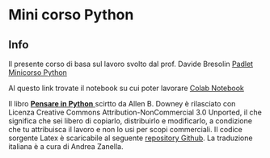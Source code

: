 # Mini corso Python

## Info
Il presente corso di basa sul lavoro svolto dal prof. Davide Bresolin  [Padlet Minicorso Python](https://unipd.padlet.org/davide_bresolin/python1) 

Al questo link trovate il notebook su cui poter lavorare [Colab Notebook](https://colab.research.google.com/drive/1rTdxsVEOI75ABDJkoVIyo0X_vmWhvwUi)

Il libro [**Pensare in Python** ](https://greenteapress.com/wp/think-python/) scirtto da Allen B. Downey è rilasciato con Licenza Creative Commons Attribution-NonCommercial 3.0 Unported, il che significa che sei libero di copiarlo, distribuirlo e modificarlo, a condizione che tu attribuisca il lavoro e non lo usi per scopi commerciali.
Il codice sorgente Latex è scaricabile al seguente [repository Github](https://github.com/AllenDowney/ThinkPython). La traduzione italiana è a cura di Andrea Zanella.



